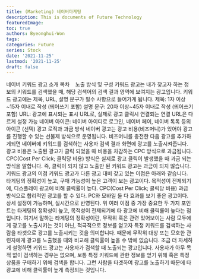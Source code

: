 ```yaml
---
title: (Marketing) 네이버마케팅
description: This is documents of Future Technology
featuredImage: 
toc: true
authors: Byeonghui-Won
tags:
categories: Future
series: Stock
date: '2021-11-25'
lastmod: '2021-11-25'
draft: false
---
```


네이버 키워드 광고 소개
목차
​​
​​
​​
노출 방식 및 구성
키워드 광고는 내가 찾고자 하는 정보의 키워드를 검색했을 때, 해당 검색어의 검색 결과 영역에 보여지는 광고입니다.
키워드 광고에는 제목, URL, 설명 문구가 필수 사항으로 들어가게 됩니다.
제목: 1자 이상~15자 이내로 작성 (띄어쓰기 포함)
설명 문구: 20자 이상~45자 이내로 작성 (띄어쓰기 포함)
URL: 광고에 표시되는 표시 URL로, 실제로 광고 클릭시 연결되는 연결 URL은 다르게 설정 가능
네이버 아이콘: 네이버 아이디로 로그인, 네이버 페이, 네이버 톡톡 등의 아이콘 (선택)
광고 로직과 과금 방식
네이버 광고는 광고 비용(비즈머니)가 있어야 광고를 진행할 수 있는 선불제 방식으로 운영됩니다. 
비즈머니를 충전한 다음 광고를 추가하게되면 네이버에 키워드를 검색하는 사용자 검색 결과 화면에 광고를 노출시켜줍니다. 광고 비용은 노출된 광고가 클릭 되었을 때 비용을 차감하는 CPC 방식으로 과금됩니다.
CPC(Cost Per Click; 클릭당 비용) 방식은 실제로 광고 클릭이 발생했을 때 과금 되는 방식을 말합니다. 즉, 클릭이 되지 않고 노출만 된 키워드 광고는 과금이 되지 않습니다.
키워드 광고의 이점
키워드 광고가 다른 광고 대비 갖고 있는 이점은 아래와 같습니다.
타게팅의 정확성이 높고, 구매 가능성이 높은 고객이 보는 광고이다.
목적성이 전제되기에, 디스플레이 광고에 비해 클릭률이 높다.
CPC(Cost Per Click; 클릭당 비용) 과금 방식으로 합리적인 광고를 할 수 있다.
PC와 모바일 둘 다 효과를 보기 좋은 광고이다.
상세 설정이 가능하며, 실시간으로 반영된다.
위 여러 이점 중 가장 중요한 두 가지 포인트는 타게팅의 정확성이 높고, 목적성이 전제되기에 타 광고에 비해 클릭률이 높다는 점입니다.
여기서 말하는 타게팅의 정확성이란, 무작위 혹은 관련 있어보이는 사람 모두에게 광고를 노출시키는 것이 아닌, 적극적으로 정보를 얻고자 특정 키워드를 검색하는 사람을 타겟으로 광고를 노출시키는 것을 의미합니다. 때문에 무작위 대상 또는 모호한 관련자에게 광고를 노출했을 때와 비교해 클릭률이 높을 수 밖에 없습니다.
조금 더 자세하게 설명하면 키워드 광고는 사용자가 검색할 때 노출되는 광고입니다. 사용자가 아무 목적 없이 검색하는 경우는 없으며, 보통 특정 키워드에 관한 정보를 얻기 위해 혹은 특정 상품을 구매하기 위해 검색을 합니다. 그런 사람을 타겟하여 광고를 노출하기 때문에 타 광고에 비해 클릭률이 높게 측정되는 것입니다.
